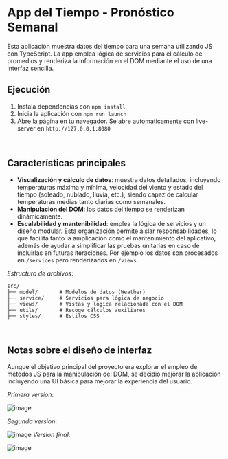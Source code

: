 # App del Tiempo - Pronóstico Semanal

Esta aplicación muestra datos del tiempo para una semana utilizando JS con TypeScript. La app emplea lógica de servicios para el cálculo de promedios y renderiza la información en el DOM mediante el uso de una interfaz sencilla.

## Ejecución

1. Instala dependencias con `npm install`
2. Inicia la aplicación con `npm run launch`
3. Abre la página en tu navegador. Se abre automaticamente con live-server en `http://127.0.0.1:8080`

&nbsp;

## Características principales

- **Visualización y cálculo de datos**: muestra datos detallados, incluyendo temperaturas máxima y mínima, velocidad del viento y estado del tiempo (soleado, nublado, lluvia, etc.), siendo capaz de calcular temperaturas medias tanto diarias como semanales.
- **Manipulación del DOM**: los datos del tiempo se renderizan dinámicamente.
- **Escalabilidad y mantenibilidad**: emplea la lógica de servicios y un diseño modular. Esta organización permite aislar responsabilidades, lo que facilita tanto la amplicación como el mantenimiento del aplicativo, además de ayudar a simplificar las pruebas unitarias en caso de incluirlas en futuras iteraciones. Por ejemplo los datos son procesados en `/services` pero renderizados en  `/views`.

*Estructura de archivos*:

```
src/
├── model/       # Modelos de datos (Weather)
├── service/     # Servicios para lógica de negocio
├── views/       # Vistas y lógica relacionada con el DOM
├── utils/       # Recoge cálculos auxiliares
├── styles/      # Estilos CSS
```
&nbsp;

## Notas sobre el diseño de interfaz

Aunque el objetivo principal del proyecto era explorar el empleo de métodos JS para la manipulación del DOM, se decidió mejorar la aplicación incluyendo una UI básica para mejorar la experiencia del usuario.

*Primera version*:

![image](https://github.com/user-attachments/assets/45ce8664-0150-4c81-9135-97c93088fce2)

*Segunda version*:

![image](https://github.com/user-attachments/assets/71f2ad14-5073-4ed1-ba38-da684816dcc0)
*Version final*:

![image](https://github.com/user-attachments/assets/02711aee-439b-4b83-873a-1a6fb1fcdf02)
